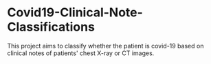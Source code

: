 # Covid19-Clinical-Note-Classifications
This project aims to classify whether the patient is covid-19 based on clinical notes of patients' chest X-ray or CT images.
